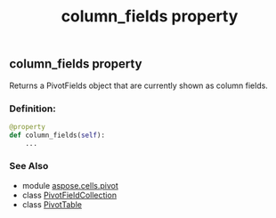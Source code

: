 ﻿---
title: column_fields property
second_title: Aspose.Cells for Python via .NET API References
description: 
type: docs
weight: 340
url: /aspose.cells.pivot/pivottable/column_fields/
is_root: false
---

## column_fields property


Returns a PivotFields object that are currently shown as column fields.
### Definition:
```python
@property
def column_fields(self):
    ...
```

### See Also
* module [aspose.cells.pivot](../../)
* class [PivotFieldCollection](/cells/python-net/aspose.cells.pivot/pivotfieldcollection)
* class [PivotTable](/cells/python-net/aspose.cells.pivot/pivottable)
